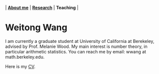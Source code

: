| [**About me**](https://wwang374.github.io) | [**Research**](https://wwang374.github.io/research.md) | **Teaching** |
 
# Weitong Wang

I am currently a graduate student at University of California at Berekeley, advised by Prof. Melanie Wood. My main interest is number theory, in particular arithmetic statistics. You can reach me by email: wwang at math.berkeley.edu.

Here is my [CV](https://wwang374.github.io/cv_WWang.pdf).

